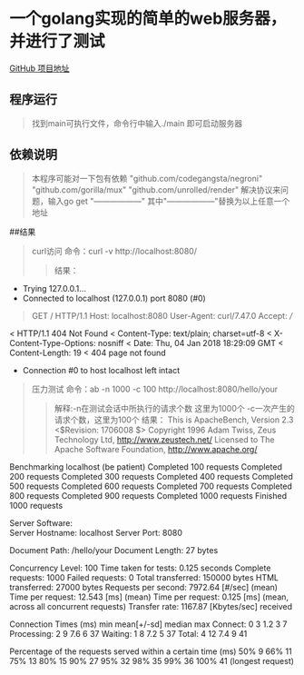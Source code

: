 # 一个golang实现的简单的web服务器，并进行了测试

[GitHub 项目地址](https://github.com/Catiks/webserver)

## 程序运行

> 找到main可执行文件，命令行中输入./main 即可启动服务器

## 依赖说明
>本程序可能对一下包有依赖
>	"github.com/codegangsta/negroni"
	"github.com/gorilla/mux"
	"github.com/unrolled/render"
解决协议来问题，输入go get "——————"
其中"——————"替换为以上任意一个地址

##结果
>curl访问
>命令：curl -v http://localhost:8080/
>>结果：
*   Trying 127.0.0.1...
* Connected to localhost (127.0.0.1) port 8080 (#0)
> GET / HTTP/1.1
> Host: localhost:8080
> User-Agent: curl/7.47.0
> Accept: */*
> 
< HTTP/1.1 404 Not Found
< Content-Type: text/plain; charset=utf-8
< X-Content-Type-Options: nosniff
< Date: Thu, 04 Jan 2018 18:29:09 GMT
< Content-Length: 19
< 
404 page not found
* Connection #0 to host localhost left intact

>压力测试
>命令：ab -n 1000 -c 100 http://localhost:8080/hello/your
>>解释:-n在测试会话中所执行的请求个数 这里为1000个
	-c一次产生的请求个数，这里为100个
>>结果：
This is ApacheBench, Version 2.3 <$Revision: 1706008 $>
Copyright 1996 Adam Twiss, Zeus Technology Ltd, http://www.zeustech.net/
Licensed to The Apache Software Foundation, http://www.apache.org/

Benchmarking localhost (be patient)
Completed 100 requests
Completed 200 requests
Completed 300 requests
Completed 400 requests
Completed 500 requests
Completed 600 requests
Completed 700 requests
Completed 800 requests
Completed 900 requests
Completed 1000 requests
Finished 1000 requests


Server Software:        
Server Hostname:        localhost
Server Port:            8080

Document Path:          /hello/your
Document Length:        27 bytes

Concurrency Level:      100
Time taken for tests:   0.125 seconds
Complete requests:      1000
Failed requests:        0
Total transferred:      150000 bytes
HTML transferred:       27000 bytes
Requests per second:    7972.64 [#/sec] (mean)
Time per request:       12.543 [ms] (mean)
Time per request:       0.125 [ms] (mean, across all concurrent requests)
Transfer rate:          1167.87 [Kbytes/sec] received

Connection Times (ms)
              min  mean[+/-sd] median   max
Connect:        0    3   1.2      3       7
Processing:     2    9   7.6      6      37
Waiting:        1    8   7.2      5      37
Total:          4   12   7.4      9      41

Percentage of the requests served within a certain time (ms)
  50%      9
  66%     11
  75%     13
  80%     15
  90%     27
  95%     32
  98%     35
  99%     36
 100%     41 (longest request)
>
